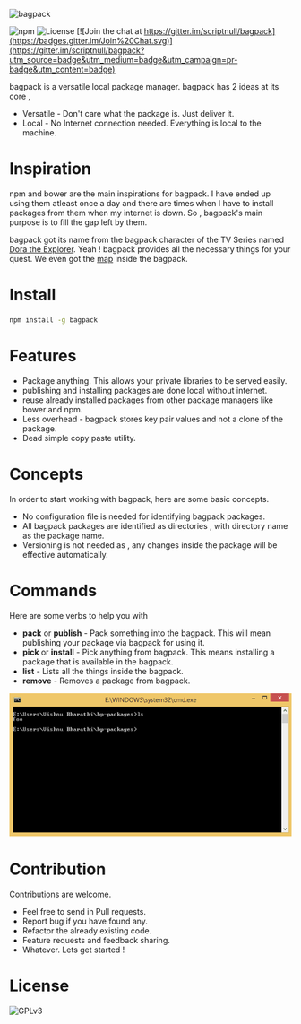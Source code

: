 ![bagpack](https://raw.githubusercontent.com/scriptnull/bagpack/master/logo.png)

![npm](https://img.shields.io/npm/v/bagpack.svg?style=flat-square) ![License](https://img.shields.io/npm/l/bagpack.svg?style=flat-square) [![Join the chat at https://gitter.im/scriptnull/bagpack](https://badges.gitter.im/Join%20Chat.svg)](https://gitter.im/scriptnull/bagpack?utm_source=badge&utm_medium=badge&utm_campaign=pr-badge&utm_content=badge)

bagpack is a versatile local package manager. bagpack has 2 ideas at its core , 
- Versatile - Don't care what the package is. Just deliver it.
- Local - No Internet connection needed. Everything is local to the machine.

# Inspiration
npm and bower are the main inspirations for bagpack. I have ended up using them atleast once a day and there are times when I have to install packages from them when my internet is down. So , bagpack's main purpose is to fill the gap left by them.

bagpack got its name from the  bagpack character of the TV Series named [Dora the Explorer](https://en.wikipedia.org/wiki/Dora_the_Explorer). Yeah ! bagpack provides all the necessary things for your quest. We even got the [map](https://github.com/scriptnull/bagpack/blob/master/bagpack.js#L13) inside the bagpack.

# Install
```bash
npm install -g bagpack
```

# Features
- Package anything. This allows your private libraries to be served easily.
- publishing and installing packages are done local without internet.
- reuse already installed packages from other package managers like bower and npm.
- Less overhead - bagpack stores key pair values and not a clone of the package.
- Dead simple copy paste utility.

# Concepts 
In order to start working with bagpack, here are some basic concepts.
- No configuration file is needed for identifying bagpack packages.
- All bagpack packages are identified as directories , with directory name as the package name.
- Versioning is not needed as , any changes inside the package will be effective automatically. 

# Commands
Here are some verbs to help you with 
- **pack** or **publish**  - Pack something into the bagpack. This will mean publishing your package via bagpack for using it.
- **pick** or **install** - Pick anything from bagpack. This means installing a package that is available in the bagpack.
- **list** - Lists all the things inside the bagpack.
- **remove** - Removes a package from bagpack.

![Demo](https://raw.githubusercontent.com/scriptnull/bagpack/master/demo.gif)

# Contribution 
Contributions are welcome.
- Feel free to send in Pull requests. 
- Report bug if you have found any.
- Refactor the already existing code.
- Feature requests and feedback sharing. 
- Whatever. Lets get started !

# License 
![GPLv3](https://raw.githubusercontent.com/scriptnull/bagpack/master/GPL.png)

